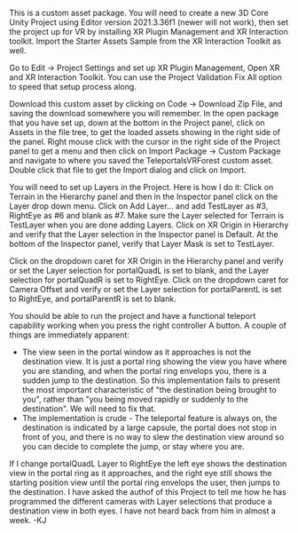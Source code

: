 This is a custom asset package.  You will need to create a new 3D Core Unity Project using Editor version 2021.3.36f1 (newer will not work), then set the 
project up for VR by installing XR Plugin Management and XR Interaction toolkit.  Import the Starter Assets Sample from the XR Interaction Toolkit as well.

Go to Edit -> Project Settings and set up XR Plugin Management, Open XR and XR Interaction Toolkit.  You can use the Project Validation Fix All option
to speed that setup process along.

Download this custom asset by clicking on Code -> Download Zip File, and saving the download somewhere you will remember.  In the open package that you have 
set up, down at the bottom in the Project panel, click on Assets in the file tree, to get the loaded assets showing in the right side of the panel.  Right 
mouse click with the cursor in the right side of the Project panel to get a menu and then click on Import Package -> Custom Package and navigate to where you 
saved the TeleportalsVRForest custom asset.  Double click that file to get the Import dialog and click on Import.

You will need to set up Layers in the Project.  Here is how I do it: Click on Terrain in the Hierarchy panel and then in the Inspector panel click on the Layer
drop down menu.  Click on Add Layer... and add TestLayer as #3, RightEye as #6 and blank as #7.  Make sure the Layer selected for Terrain is TestLayer when 
you are done adding Layers.  Click on XR Origin in Hierarchy and verify that the Layer selection in the Inspector panel is Default.  At the bottom of the 
Inspector panel, verify that Layer Mask is set to TestLayer.

Click on the dropdown caret for XR Origin in the Hierarchy panel and verify or set the Layer selection for portalQuadL is set to blank, and the Layer selection 
for portalQuadR is set to RightEye.  Click on the dropdown caret for Camera Offset and verify or set the Layer selection for portalParentL is set to RightEye,
and portalParentR is set to blank.

You should be able to run the project and have a functional teleport capability working when you press the right controller A button.  A couple of things are 
immediately apparent:

* The view seen in the portal window as it approaches is not the destination view.  It is just a portal ring showing the view you have where you are standing, and 
when the portal ring envelops you, there is a sudden jump to the destination.  So this implementation fails to present the most important characteristic of "the
destination being brought to you", rather than "you being moved rapidly or suddenly to the destination".  We will need to fix that.
* The implementation is crude - The teleportal feature is always on, the destination is indicated by a large capsule, the portal does not stop in front of you, and
  there is no way to slew the destination view around so you can decide to complete the jump, or stay where you are.

If I change portalQuadL Layer to RightEye the left eye shows the destination view in the portal ring as it approaches, and the right eye still shows the starting
position view until the portal ring envelops the user, then jumps to the destination.  I have asked the authof of this Project to tell me how he has programmed
the different cameras with Layer selections that produce a destination view in both eyes.  I have not heard back from him in almost a week.  -KJ
